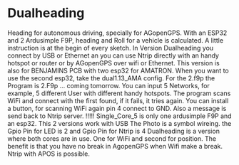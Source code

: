 # Dualheading
Heading for autonomous driving, specially for AGopenGPS. 
With an ESP32 and 2 Ardusimple F9P, heading and Roll for a vehicle is calculated. 
A little instruction is at the begin of every sketch. 
In Version Dualheading you connect by USB or Ethernet an you can use Ntrip directly with an handy hotspot or router or by AGopenGPS over wifi or Ethernet.
This version is also for BENJAMINS PCB with two esp32 for AMATRON. 
When you want to use the second esp32, take the dual1.13_AMA config.
For the 2.f9p the Program is 2.F9p ... coming tomorrow.
You can input 5 Networks, for example, 5 different User with different handy hotspots.
The program scans WiFi and connect with the first found, if it fails, it tries again.
You can install a button, for scanning WiFi again pin 4 connect to GND.
Also a message is send back to Ntrip server. !!!!!
Single_Core_5 is only one ardusimple F9P and an esp32.
This 2 versions work with USB
The Photo is a symbol wireing. the Gpio Pin for LED is 2 and Gpio Pin for Ntrip is 4
Dualheading is a version where both cores are in use. One for WiFi and second for position.
The benefit is that you have no break in AgopenGPS when Wifi make a break.
Ntrip with APOS is possible.

